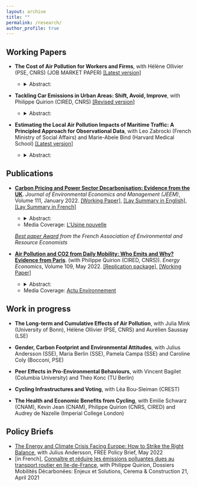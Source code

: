 ```yaml
---
layout: archive
title: ""
permalink: /research/
author_profile: true
---
```



## Working Papers

* __The Cost of Air Pollution for Workers and Firms__, with Hélène Ollivier (PSE, CNRS) (JOB MARKET PAPER) [[Latest version]](https://marionleroutier.github.io/files/LeroutierOllivier_2023_CostPollution.pdf)
  * <details>
    <summary> Abstract: </summary>
    <br>
    <p align="justify">  Poor air quality negatively affects workers' health and cognitive functions, but we know little about the countrywide consequences for firms. In this paper, we estimate the causal effects of fine particulate matter (PM2:5) exposure on workers' absenteeism and firms' monthly sales using unique employer-employee data and granular measures of air pollution in France from 2009 to 2015. We exploit variation in air pollution induced by changes in monthly wind directions at the postcode level. We find that a 10% increase in monthly PM2.5 exposure increases worker absenteeism in the same month by 1% and reduces sales in manufacturing, construction, and professional services, with different lags. Sales losses are several orders of magnitude larger than what we would expect if workers' absenteeism was the only factor affecting firms' performance. This suggests a potentially large effect of pollution on the productivity of non-absent workers. We estimate that reducing air pollution in France in line with the World Health Organization's guidelines would have avoided sales losses worth around 6 billion euros every year (0.3% of the French GDP).
     </p>
     </details> 
     
   
 * __Tackling Car Emissions in Urban Areas: Shift, Avoid, Improve__, with Philippe Quirion (CIRED, CNRS) [[Revised version]](https://marionleroutier.github.io/files/LeroutierQuirion_2023_wp_ShiftAvoidImprove.pdf)
   * <details>
     <summary> Abstract: </summary>
     <br>
     <p align="justify">  The environmental externalities associated with car use represent a significant cost to society. Using a representative transport survey from the Paris area, we investigate to what extent car use could be i)shifted to low-emission modes, ii)avoided via teleworking, or iii)improved via a transition to electric vehicles, in the context of daily mobility. According to our scenario analysis based on counterfactual travel time data for 45,000 observed car trips, 46% of car users could shift to e-bike – mostly – or public transit – in a few cases – with an increase in daily travel time below ten minutes. 25% would experience a decrease in daily travel time. Such modal shift would reduce CO2 and local pollutant emissions from daily mobility by around 15%, generating climate and health benefits worth €125 million per year. Inability to undertake a modal shift is associated with living in the outer suburbs, being a man, living far from a public transport stop and having a high income. Teleworking two days a week could save an additional 5% of total emissions. Holding demand for mobility and public transport infrastructure fixed, achieving greater emission reductions would require improving the environmental performance of car use via a transition to electric vehicles.
     </p>
     </details>
         
  * __Estimating the Local Air Pollution Impacts of Maritime Traffic: A Principled Approach for Observational Data__, with Leo Zabrocki (French Ministry of Social Affairs) and Marie-Abele Bind (Harvard Medical School) [[Latest version]](https://marionleroutier.github.io/files/ZabrockiLeroutierBind_2022_wp_pollution_boats.pdf)
    * <details>
      <summary> Abstract: </summary>
      <br>
      <p align="justify"> We propose a new approach to estimate the causal effects of maritime traffic on air pollution when natural or policy experiments are not available. We apply this method to the case of Marseille, a large Mediterranean port city, where air pollution emitted by cruise vessels is a growing concern. Using a recent matching algorithm designed for time series data, we create hypothetical randomized experiments to estimate the change in local air pollution caused by a short-term increase in cruise traffic. We then rely on randomization inference to compute nonparametric 95% uncertainty intervals. We find that cruise vessels’ arrivals have large impacts on city-level hourly concentrations of nitrogen dioxide, particulate matter, and sulfur dioxide. At the daily level, road traffic seems however to have a much larger impact than cruise traffic. Our procedure also helps assess in a transparent manner the identification challenges specific to this type of high-frequency time series data.
      </p>
      </details>
     
## Publications

* __[Carbon Pricing and Power Sector Decarbonisation: Evidence from the UK](https://www.sciencedirect.com/science/article/pii/S0095069621001285?via%3Dihub)__. _Journal of Environmental Economics and Management (JEEM)_, Volume 111, January 2022. [[Working Paper]](https://marionleroutier.github.io/files/Leroutier_2021_wp_UK_tax.pdf), [[Lay Summary in English]](https://www.hhs.se/en/research/institutes/misum-startpage/news/new-research-on-carbon-pricing2/), [[Lay Summary in French]](https://www.parisschoolofeconomics.eu/fr/economie-pour-tous/grand-public/5-articles-en-5-minutes/juin-2021/la-tarification-du-carbone-reduit-elle-les-emissions-de-co2-analyse-de-la-taxe-carbone-au-royaume-uni/)

  * <details>
    <summary> Abstract: </summary>
    <br>
    <p align="justify"> Decreasing greenhouse gas emissions from electricity generation is crucial to tackle climate change. Empirically, however, little is known about the effectiveness of existing economic instruments in the power sector. This paper examines the impact of the UK Carbon Price Support (CPS), a carbon tax implemented in the UK power sector in 2013. Relative to a synthetic control unit built from other European countries, I find that emissions from the UK power sector declined by 20 to 26 percent per year on average between 2013 and 2017. The tax operated via three mechanisms: a decrease in emissions at the intensive margin; the closure of some high-emission plants at the extensive margin; and a higher probability of closure for plants already at risk due to European air quality regulations.
     </p>
     </details>
   * Media Coverage: [L'Usine nouvelle](https://www.usinenouvelle.com/editorial/au-royaume-uni-la-taxe-carbone-sur-la-production-electrique-a-booste-la-transition-du-secteur.N1168297)
   
  _[Best paper Award](https://faere.fr/actualites/conferences-ateliers/conference-faere-2019/prix-faere-du-meilleur-article-de-jeunes-economistes/) from the French Association of Environmental and Resource Economists_
  

* __[Air Pollution and CO2 from Daily Mobility: Who Emits and Why? Evidence from Paris](https://www.sciencedirect.com/science/article/pii/S0140988322001189)__. (with Philippe Quirion (CIRED, CNRS)). _Energy Economics_, Volume 109, May 2022. [[Replication package]](https://osf.io/pnyzk/), [[Working Paper]](https://marionleroutier.github.io/files/LeroutierQuirion_2022_wp_emissions_Paris.pdf)


  * <details>
    <summary> Abstract: </summary>
    <br>
    <p align="justify"> Urban road transport is an important source of local pollution and carbon emissions. Designing effective and fair policies tackling these externalities requires understanding who contributes to emissions today. We estimate individual transport-induced pollution footprints combining a travel demand survey from the Paris area with NOx, PM2.5 and CO2 emission factors. We find that the top 20% emitters contribute 75-85% of emissions on a representative weekday. They combine longer distances travelled, a high car modal share and, especially for local pollutants, a higher emission intensity of car trips. Living in the suburbs, being a man and being employed are the most important characteristics associated with top emissions. Among the employed, those commuting from suburbs to suburbs, working at a factory, with atypical working hours or with a manual, shopkeeping or top executive occupation are more likely to be top emitters. Finally, policies targeting local pollution may be more regressive than those targeting CO2 emissions, due to the different correlation between income and the local pollutant vs. CO2 emission intensity of car trips.     
     </p>
     </details>
   * Media Coverage: [Actu Environnement](https://www.actu-environnement.com/ae/news/pollution-air-etude-profil-conducteur-plus-emetteurs-paris-39481.php4)  

    
## Work in progress

* __The Long-term and Cumulative Effects of Air Pollution__, with Julia Mink (University of Bonn), Hélène Ollivier (PSE, CNRS) and Aurélien Saussay (LSE)
 
 * __Gender, Carbon Footprint and Environmental Attitudes__, with Julius Andersson (SSE), Maria Berlin (SSE), Pamela Campa (SSE) and Caroline Coly (Bocconi, PSE)
 
 * __Peer Effects in Pro-Environmental Behaviours__, with Vincent Bagilet (Columbia University) and Théo Konc (TU Berlin)
 * __Cycling Infrastructures and Voting__, with Léa Bou-Sleiman (CREST) 
 * __The Health and Economic Benefits from Cycling__, with Emilie Schwarz (CNAM), Kevin Jean (CNAM), Philippe Quirion (CNRS, CIRED) and Audrey de Nazelle (Imperial College London)
 
## Policy Briefs
* [The Energy and Climate Crisis Facing Europe: How to Strike the Right Balance](https://freepolicybriefs.org/2022/05/24/energy-climate-crisis-europe/), with Julius Andersson, FREE Policy Brief, May 2022
* [in French], [Connaître et réduire les émissions polluantes dues au transport routier en Ile-de-France](https://www.construction21.org/france/articles/h/dossier-mobilites-26-connaitre-et-reduire-les-emissions-polluantes-dues-au-transport-routier-en-ile-de-france.html), with Philippe Quirion, Dossiers Mobilités Décarbonées: Enjeux et Solutions, Cerema & Construction 21, April 2021



